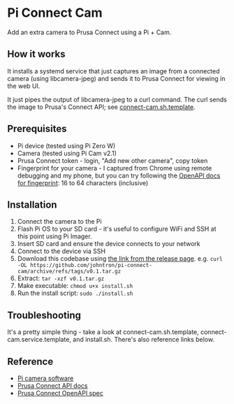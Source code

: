 # Pi Connect Cam

Add an extra camera to Prusa Connect using a Pi + Cam.

## How it works

It installs a systemd service that just captures an image from a connected camera (using libcamera-jpeg) and sends it to Prusa Connect for viewing in the web UI.

It just pipes the output of libcamera-jpeg to a curl command. The curl sends the image to Prusa's Connect API; see [connect-cam.sh.template](./connect-cam.sh.template).

## Prerequisites

* Pi device (tested using Pi Zero W)
* Camera (tested using Pi Cam v2.1)
* Prusa Connect token - login, "Add new other camera", copy token
* Fingerprint for your camera - I captured from Chrome using remote debugging and my phone, but you can try following the [OpenAPI docs for fingerprint](https://connect.prusa3d.com/docs/cameras/openapi/#tag/camera/paths/~1c~1snapshot/put): 16 to 64 characters (inclusive)


## Installation

1. Connect the camera to the Pi
2. Flash Pi OS to your SD card - it's useful to configure WiFi and SSH at this point using Pi Imager.
3. Insert SD card and ensure the device connects to your network
4. Connect to the device via SSH
5. Download this codebase using [the link from the release page](https://github.com/johntron/pi-connect-cam/releases/latest). e.g. `curl -OL https://github.com/johntron/pi-connect-cam/archive/refs/tags/v0.1.tar.gz`
6. Extract: `tar -xzf v0.1.tar.gz`
7. Make executable: `chmod u+x install.sh`
7. Run the install script: `sudo ./install.sh`


## Troubleshooting

It's a pretty simple thing - take a look at connect-cam.sh.template, connect-cam.service.template, and install.sh. There's also reference links below.

## Reference

* [Pi camera software](https://www.raspberrypi.com/documentation/computers/camera_software.html#getting-started)
* [Prusa Connect API docs](https://connect.prusa3d.com/docs/cameras/camera_communication/#sending-images-and-updating-attributes-of-given-camera)
* [Prusa Connect OpenAPI spec](https://connect.prusa3d.com/docs/cameras/openapi/#tag/cameras/paths/~1app~1printers~1%7Bprinter_uuid%7D~1camera/post)